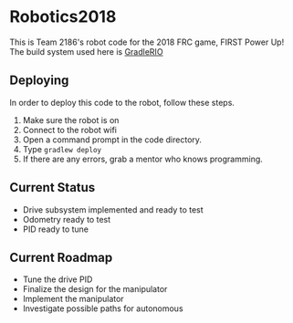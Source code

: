 # Robotics2018
This is Team 2186's robot code for the 2018 FRC game, FIRST Power Up!
The build system used here is [GradleRIO](https://github.com/open-rio/gradlerio)

## Deploying
In order to deploy this code to the robot, follow these steps.
1. Make sure the robot is on
2. Connect to the robot wifi
3. Open a command prompt in the code directory.
4. Type `gradlew deploy`
5. If there are any errors, grab a mentor who knows programming.

## Current Status
* Drive subsystem implemented and ready to test
* Odometry ready to test
* PID ready to tune

## Current Roadmap
* Tune the drive PID
* Finalize the design for the manipulator
* Implement the manipulator
* Investigate possible paths for autonomous
